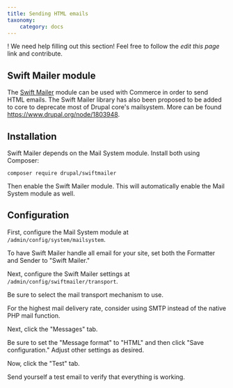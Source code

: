 ```yaml
---
title: Sending HTML emails
taxonomy:
    category: docs
---
```


! We need help filling out this section! Feel free to follow the *edit this page* link and contribute.

## Swift Mailer module

The [Swift Mailer](https://www.drupal.org/project/swiftmailer) module can be used with Commerce in order to send HTML emails. The Swift Mailer library has also been proposed to be added to core to deprecate most of Drupal core's mailsystem. More can be found https://www.drupal.org/node/1803948.

## Installation

Swift Mailer depends on the Mail System module.  Install both using Composer:

```
composer require drupal/swiftmailer
```

Then enable the Swift Mailer module.  This will automatically enable the Mail System module as well.

## Configuration

First, configure the Mail System module at `/admin/config/system/mailsystem`.

To have Swift Mailer handle all email for your site, set both the Formatter and Sender to "Swift Mailer."

Next, configure the Swift Mailer settings at `/admin/config/swiftmailer/transport`.

Be sure to select the mail transport mechanism to use.

For the highest mail delivery rate, consider using SMTP instead of the native PHP mail function.

Next, click the "Messages" tab.

Be sure to set the "Message format" to "HTML" and then click "Save configuration."  Adjust other settings as desired.

Now, click the "Test" tab.

Send yourself a test email to verify that everything is working.

